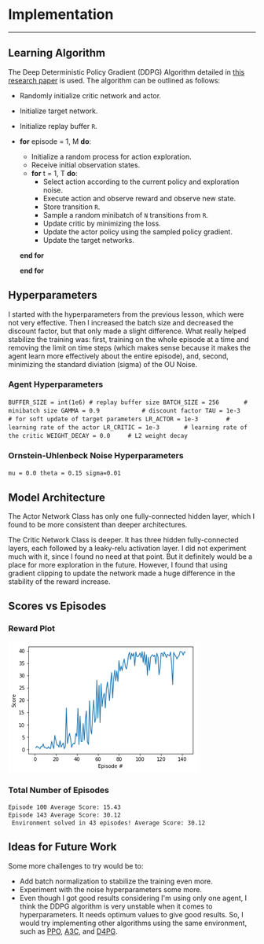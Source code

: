 
# Implementation
----------------------------------------------------------------------------------------------------------------------
## Learning Algorithm
The Deep Deterministic Policy Gradient (DDPG) Algorithm detailed in [this research paper](https://arxiv.org/pdf/1509.02971.pdf) is used. The algorithm can be outlined as follows:
- Randomly initialize critic network and actor.
- Initialize target network.
- Initialize replay buffer `R`.
- **for** episode = 1, M **do**:
    - Initialize a random process for action exploration.
    - Receive initial observation states.
    - **for** t = 1, T **do**:
        - Select action according to the current policy and exploration noise.
        - Execute action and observe reward and observe new state.
        - Store transition `R`.
        - Sample a random minibatch of `N` transitions from `R`.
        - Update critic by minimizing the loss.
        - Update the actor policy using the sampled policy gradient.
        - Update the target networks.
        
    **end for** 
    
  **end for**
  
## Hyperparameters
I started with the hyperparameters from the previous lesson, which were not very effective. Then I increased the batch size and decreased the discount factor, but that only made a slight difference. What really helped stabilize the training was: first, training on the whole episode at a time and removing the limit on time steps (which makes sense because it makes the agent learn more effectively about the entire episode), and, second, minimizing the standard diviation (sigma) of the OU Noise. 

### Agent Hyperparameters
`
BUFFER_SIZE = int(1e6) # replay buffer size
BATCH_SIZE = 256       # minibatch size
GAMMA = 0.9            # discount factor
TAU = 1e-3             # for soft update of target parameters
LR_ACTOR = 1e-3        # learning rate of the actor
LR_CRITIC = 1e-3       # learning rate of the critic
WEIGHT_DECAY = 0.0     # L2 weight decay
`

### Ornstein-Uhlenbeck Noise Hyperparameters
`
mu = 0.0
theta = 0.15
sigma=0.01
`

## Model Architecture
The Actor Network Class has only one fully-connected hidden layer, which I found to be more consistent than deeper architectures.

The Critic Network Class is deeper. It has three hidden fully-connected layers, each followed by a leaky-relu activation layer. I did not experiment much with it, since I found no need at that point. But it definitely would be a place for more exploration in the future. However, I found that using gradient clipping to update the network made a huge difference in the stability of the reward increase.

## Scores vs Episodes
### Reward Plot
![reward-plot](output_30_0.png)

### Total Number of Episodes
```
Episode 100	Average Score: 15.43
Episode 143	Average Score: 30.12
 Environment solved in 43 episodes!	Average Score: 30.12
```

## Ideas for Future Work

Some more challenges to try would be to:
- Add batch normalization to stabilize the training even more.
- Experiment with the noise hyperparameters some more.
- Even though I got good results considering I'm using only one agent, I think the DDPG algorithm is very unstable when it comes to hyperparameters. It needs optimum values to give good results. So, I would try implementing other algorithms using the same environment, such as [PPO](https://arxiv.org/pdf/1707.06347.pdf), [A3C](https://arxiv.org/pdf/1602.01783.pdf), and [D4PG](https://openreview.net/pdf?id=SyZipzbCb).
